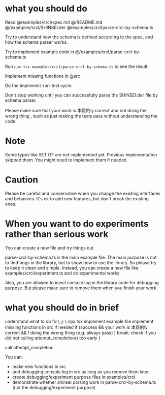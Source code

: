 # what you should do

Read @/examples/crcl/spec.md  @/README.md @/examples/crcl/SHINSEI.der @/examples/crcl/parse-crcl-by-schema.ts 

Try to understand how the schema is defined according to the spec, and how the schema parser works.

Try to implement example code in @/examples/crcl/parse-crcl-by-schema.ts

Run `npx tsx examples/crcl/parse-crcl-by-schema.ts` to see the result.

Implement missing functions in @src 

Do the implement-run-test cycle.

Don't stop working until you can successfully parse the SHINSEI.der file by schema parser.

Please make sure that your work is 本質的ly correct and not doing the wrong thing , such as just making the tests pass without understanding the code.

# Note

Some types like SET OF are not implemented yet. Previous implementation skipped them. You might need to implement them if needed.

# Caution 

Please be careful and conservative when you change the existing interfaces and behaviors. It's ok to add new features, but don't break the existing ones.

# When you want to do experiments rather than serious work

You can create a new file and try things out. 

parse-crcl-by-schema.ts is the main example file. The main purpose is not to find bugs in the library, but to show how to use the library. So please try to keep it clean and simple.
Instead, you can create a new file like examples/crcl/experiment.ts and do experimental works.

Also, you are allowed to inject console.log in the library code for debugging purpose. But please make sure to remove them when you finish your work.

# what you should do in brief

understand what to do
for(;;) {
  npx tsx
  implement example file
  implement missing functions in src if needed
  if (success && your work is 本質的ly correct && ! doing the wrong thing (e.g. always pass) ) break;
  check if you did not calling attempt_completion() too early
}

call attempt_completion

You can:
- make new functions in src 
- add debugging console.log in src as long as you remove them later
- create debugging/experiment purpose files in examples/crcl
- demonstrate whether shinsei parsing work in parse-crcl-by-schema.ts (not the debugging/experiment purpose)